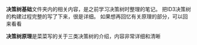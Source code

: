 
**决策树基础**文件夹内的相关内容，是之前学习决策树时整理的笔记。
把ID3决策树的构建过程完整的写了下来，很是详细。 如果想再回忆有关原理的部分，可以回来看看

**决策树原理**是菜菜写的关于三类决策树的介绍，内容非常详细和清晰

